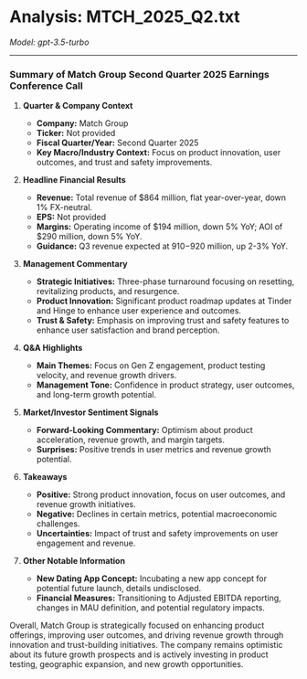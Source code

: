 # Analysis: MTCH_2025_Q2.txt

*Model: gpt-3.5-turbo*

---

### Summary of Match Group Second Quarter 2025 Earnings Conference Call

1. **Quarter & Company Context**
   - **Company:** Match Group
   - **Ticker:** Not provided
   - **Fiscal Quarter/Year:** Second Quarter 2025
   - **Key Macro/Industry Context:** Focus on product innovation, user outcomes, and trust and safety improvements.

2. **Headline Financial Results**
   - **Revenue:** Total revenue of $864 million, flat year-over-year, down 1% FX-neutral.
   - **EPS:** Not provided
   - **Margins:** Operating income of $194 million, down 5% YoY; AOI of $290 million, down 5% YoY.
   - **Guidance:** Q3 revenue expected at $910-$920 million, up 2-3% YoY.

3. **Management Commentary**
   - **Strategic Initiatives:** Three-phase turnaround focusing on resetting, revitalizing products, and resurgence.
   - **Product Innovation:** Significant product roadmap updates at Tinder and Hinge to enhance user experience and outcomes.
   - **Trust & Safety:** Emphasis on improving trust and safety features to enhance user satisfaction and brand perception.

4. **Q&A Highlights**
   - **Main Themes:** Focus on Gen Z engagement, product testing velocity, and revenue growth drivers.
   - **Management Tone:** Confidence in product strategy, user outcomes, and long-term growth potential.

5. **Market/Investor Sentiment Signals**
   - **Forward-Looking Commentary:** Optimism about product acceleration, revenue growth, and margin targets.
   - **Surprises:** Positive trends in user metrics and revenue growth potential.

6. **Takeaways**
   - **Positive:** Strong product innovation, focus on user outcomes, and revenue growth initiatives.
   - **Negative:** Declines in certain metrics, potential macroeconomic challenges.
   - **Uncertainties:** Impact of trust and safety improvements on user engagement and revenue.

7. **Other Notable Information**
   - **New Dating App Concept:** Incubating a new app concept for potential future launch, details undisclosed.
   - **Financial Measures:** Transitioning to Adjusted EBITDA reporting, changes in MAU definition, and potential regulatory impacts.

Overall, Match Group is strategically focused on enhancing product offerings, improving user outcomes, and driving revenue growth through innovation and trust-building initiatives. The company remains optimistic about its future growth prospects and is actively investing in product testing, geographic expansion, and new growth opportunities.
